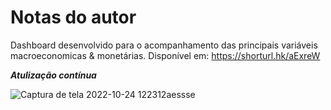 # Notas do autor

Dashboard desenvolvido para o acompanhamento das principais variáveis macroeconomicas & monetárias. Disponível em: https://shorturl.hk/aExreW

***Atulização contínua***

![Captura de tela 2022-10-24 122312aessse](https://user-images.githubusercontent.com/99520642/197564110-da0b135b-9923-49df-8db9-e72add016a29.png)
